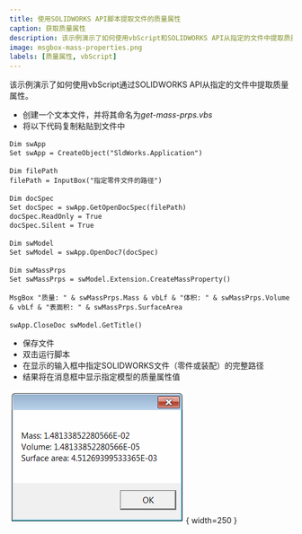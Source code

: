 ```yaml
---
title: 使用SOLIDWORKS API脚本提取文件的质量属性
caption: 获取质量属性
description: 该示例演示了如何使用vbScript和SOLIDWORKS API从指定的文件中提取质量属性。
image: msgbox-mass-properties.png
labels: [质量属性, vbScript]
---
```


该示例演示了如何使用vbScript通过SOLIDWORKS API从指定的文件中提取质量属性。

- 创建一个文本文件，并将其命名为*get-mass-prps.vbs*
- 将以下代码复制粘贴到文件中

```vbs
Dim swApp
Set swApp = CreateObject("SldWorks.Application")

Dim filePath
filePath = InputBox("指定零件文件的路径")

Dim docSpec
Set docSpec = swApp.GetOpenDocSpec(filePath)
docSpec.ReadOnly = True
docSpec.Silent = True

Dim swModel
Set swModel = swApp.OpenDoc7(docSpec)

Dim swMassPrps
Set swMassPrps = swModel.Extension.CreateMassProperty()

MsgBox "质量: " & swMassPrps.Mass & vbLf & "体积: " & swMassPrps.Volume & vbLf & "表面积: " & swMassPrps.SurfaceArea

swApp.CloseDoc swModel.GetTitle()
```

- 保存文件
- 双击运行脚本
- 在显示的输入框中指定SOLIDWORKS文件（零件或装配）的完整路径
- 结果将在消息框中显示指定模型的质量属性值

![在消息框中显示指定模型的质量属性](msgbox-mass-properties.png){ width=250 }